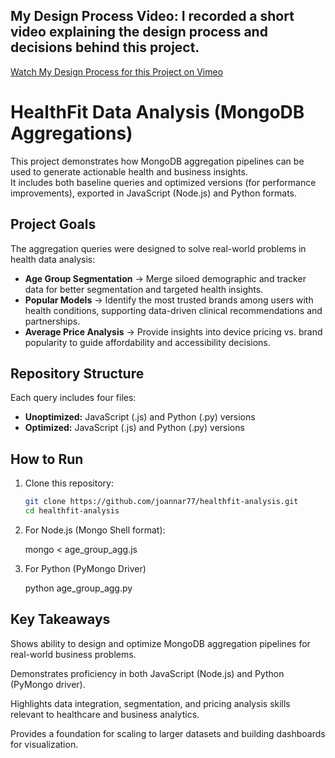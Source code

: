 ## My Design Process Video: I recorded a short video explaining the design process and decisions behind this project.  
[Watch My Design Process for this Project on Vimeo](https://vimeo.com/VIDEO_LINK)

# HealthFit Data Analysis (MongoDB Aggregations)

This project demonstrates how MongoDB aggregation pipelines can be used to generate actionable health and business insights.  
It includes both baseline queries and optimized versions (for performance improvements), exported in JavaScript (Node.js) and Python formats.  

## Project Goals

The aggregation queries were designed to solve real-world problems in health data analysis:  

- **Age Group Segmentation** → Merge siloed demographic and tracker data for better segmentation and targeted health insights.  
- **Popular Models** → Identify the most trusted brands among users with health conditions, supporting data-driven clinical recommendations and partnerships.  
- **Average Price Analysis** → Provide insights into device pricing vs. brand popularity to guide affordability and accessibility decisions.  

## Repository Structure

Each query includes four files:  

- **Unoptimized:** JavaScript (.js) and Python (.py) versions  
- **Optimized:** JavaScript (.js) and Python (.py) versions  

## How to Run

1. Clone this repository:
   ```bash
   git clone https://github.com/joannar77/healthfit-analysis.git
   cd healthfit-analysis

2. For Node.js (Mongo Shell format):
   
   mongo < age_group_agg.js

3. For Python (PyMongo Driver)

   python age_group_agg.py

## Key Takeaways

Shows ability to design and optimize MongoDB aggregation pipelines for real-world business problems.

Demonstrates proficiency in both JavaScript (Node.js) and Python (PyMongo driver).

Highlights data integration, segmentation, and pricing analysis skills relevant to healthcare and business analytics.

Provides a foundation for scaling to larger datasets and building dashboards for visualization.


